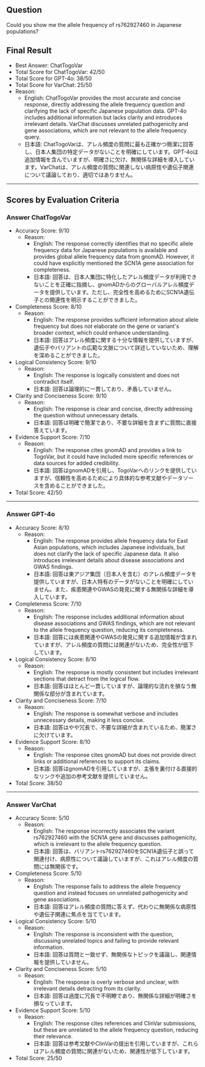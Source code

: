 ## Question

Could you show me the allele frequency of rs762927460 in Japanese populations?

## Final Result

- Best Answer: ChatTogoVar
- Total Score for ChatTogoVar: 42/50
- Total Score for GPT-4o: 38/50
- Total Score for VarChat: 25/50
- Reason:
  - English: ChatTogoVar provides the most accurate and concise response, directly addressing the allele frequency question and clarifying the lack of specific Japanese population data. GPT-4o includes additional information but lacks clarity and introduces irrelevant details. VarChat discusses unrelated pathogenicity and gene associations, which are not relevant to the allele frequency query.
  - 日本語: ChatTogoVarは、アレル頻度の質問に最も正確かつ簡潔に回答し、日本人集団の特定データがないことを明確にしています。GPT-4oは追加情報を含んでいますが、明確さに欠け、無関係な詳細を導入しています。VarChatは、アレル頻度の質問に関連しない病原性や遺伝子関連について議論しており、適切ではありません。

---

## Scores by Evaluation Criteria

### Answer ChatTogoVar
- Accuracy Score: 9/10
  - Reason: 
    - English: The response correctly identifies that no specific allele frequency data for Japanese populations is available and provides global allele frequency data from gnomAD. However, it could have explicitly mentioned the SCN1A gene association for completeness.
    - 日本語: 回答は、日本人集団に特化したアレル頻度データが利用できないことを正確に指摘し、gnomADからのグローバルアレル頻度データを提供しています。ただし、完全性を高めるためにSCN1A遺伝子との関連性を明示することができました。
- Completeness Score: 8/10
  - Reason: 
    - English: The response provides sufficient information about allele frequency but does not elaborate on the gene or variant's broader context, which could enhance understanding.
    - 日本語: 回答はアレル頻度に関する十分な情報を提供していますが、遺伝子やバリアントの広範な文脈について詳述していないため、理解を深めることができました。
- Logical Consistency Score: 9/10
  - Reason: 
    - English: The response is logically consistent and does not contradict itself.
    - 日本語: 回答は論理的に一貫しており、矛盾していません。
- Clarity and Conciseness Score: 9/10
  - Reason: 
    - English: The response is clear and concise, directly addressing the question without unnecessary details.
    - 日本語: 回答は明確で簡潔であり、不要な詳細を含まずに質問に直接答えています。
- Evidence Support Score: 7/10
  - Reason: 
    - English: The response cites gnomAD and provides a link to TogoVar, but it could have included more specific references or data sources for added credibility.
    - 日本語: 回答はgnomADを引用し、TogoVarへのリンクを提供していますが、信頼性を高めるためにより具体的な参考文献やデータソースを含めることができました。
- Total Score: 42/50

---

### Answer GPT-4o
- Accuracy Score: 8/10
  - Reason: 
    - English: The response provides allele frequency data for East Asian populations, which includes Japanese individuals, but does not clarify the lack of specific Japanese data. It also introduces irrelevant details about disease associations and GWAS findings.
    - 日本語: 回答は東アジア集団（日本人を含む）のアレル頻度データを提供していますが、日本人特有のデータがないことを明確にしていません。また、疾患関連やGWASの発見に関する無関係な詳細を導入しています。
- Completeness Score: 7/10
  - Reason: 
    - English: The response includes additional information about disease associations and GWAS findings, which are not relevant to the allele frequency question, reducing its completeness.
    - 日本語: 回答には疾患関連やGWASの発見に関する追加情報が含まれていますが、アレル頻度の質問には関連がないため、完全性が低下しています。
- Logical Consistency Score: 8/10
  - Reason: 
    - English: The response is mostly consistent but includes irrelevant sections that detract from the logical flow.
    - 日本語: 回答はほとんど一貫していますが、論理的な流れを損なう無関係な部分が含まれています。
- Clarity and Conciseness Score: 7/10
  - Reason: 
    - English: The response is somewhat verbose and includes unnecessary details, making it less concise.
    - 日本語: 回答はやや冗長で、不要な詳細が含まれているため、簡潔さに欠けています。
- Evidence Support Score: 8/10
  - Reason: 
    - English: The response cites gnomAD but does not provide direct links or additional references to support its claims.
    - 日本語: 回答はgnomADを引用していますが、主張を裏付ける直接的なリンクや追加の参考文献を提供していません。
- Total Score: 38/50

---

### Answer VarChat
- Accuracy Score: 5/10
  - Reason: 
    - English: The response incorrectly associates the variant rs762927460 with the SCN1A gene and discusses pathogenicity, which is irrelevant to the allele frequency question.
    - 日本語: 回答は、バリアントrs762927460をSCN1A遺伝子と誤って関連付け、病原性について議論していますが、これはアレル頻度の質問には無関係です。
- Completeness Score: 5/10
  - Reason: 
    - English: The response fails to address the allele frequency question and instead focuses on unrelated pathogenicity and gene associations.
    - 日本語: 回答はアレル頻度の質問に答えず、代わりに無関係な病原性や遺伝子関連に焦点を当てています。
- Logical Consistency Score: 5/10
  - Reason: 
    - English: The response is inconsistent with the question, discussing unrelated topics and failing to provide relevant information.
    - 日本語: 回答は質問と一致せず、無関係なトピックを議論し、関連情報を提供していません。
- Clarity and Conciseness Score: 5/10
  - Reason: 
    - English: The response is overly verbose and unclear, with irrelevant details detracting from its clarity.
    - 日本語: 回答は過度に冗長で不明瞭であり、無関係な詳細が明確さを損なっています。
- Evidence Support Score: 5/10
  - Reason: 
    - English: The response cites references and ClinVar submissions, but these are unrelated to the allele frequency question, reducing their relevance.
    - 日本語: 回答は参考文献やClinVarの提出を引用していますが、これらはアレル頻度の質問に関連がないため、関連性が低下しています。
- Total Score: 25/50